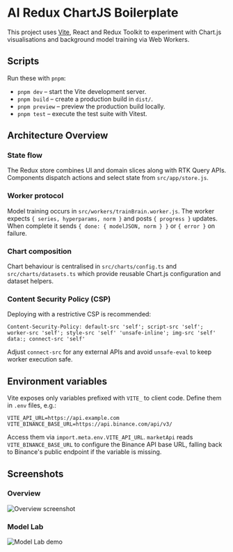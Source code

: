 # AI Redux ChartJS Boilerplate

This project uses [Vite](https://vitejs.dev/), React and Redux Toolkit to experiment with Chart.js visualisations and background model training via Web Workers.

## Scripts

Run these with `pnpm`:

- `pnpm dev` – start the Vite development server.
- `pnpm build` – create a production build in `dist/`.
- `pnpm preview` – preview the production build locally.
- `pnpm test` – execute the test suite with Vitest.

## Architecture Overview

### State flow
The Redux store combines UI and domain slices along with RTK Query APIs. Components dispatch actions and select state from `src/app/store.js`.

### Worker protocol
Model training occurs in `src/workers/trainBrain.worker.js`. The worker expects `{ series, hyperparams, norm }` and posts `{ progress }` updates. When complete it sends `{ done: { modelJSON, norm } }` or `{ error }` on failure.

### Chart composition
Chart behaviour is centralised in `src/charts/config.ts` and `src/charts/datasets.ts` which provide reusable Chart.js configuration and dataset helpers.

### Content Security Policy (CSP)
Deploying with a restrictive CSP is recommended:

```
Content-Security-Policy: default-src 'self'; script-src 'self'; worker-src 'self'; style-src 'self' 'unsafe-inline'; img-src 'self' data:; connect-src 'self'
```

Adjust `connect-src` for any external APIs and avoid `unsafe-eval` to keep worker execution safe.

## Environment variables

Vite exposes only variables prefixed with `VITE_` to client code. Define them in `.env` files, e.g.:

```
VITE_API_URL=https://api.example.com
VITE_BINANCE_BASE_URL=https://api.binance.com/api/v3/
```

Access them via `import.meta.env.VITE_API_URL`. `marketApi` reads
`VITE_BINANCE_BASE_URL` to configure the Binance API base URL, falling back to
Binance's public endpoint if the variable is missing.

## Screenshots

### Overview

![Overview screenshot](https://placehold.co/600x400?text=Overview)

### Model Lab

![Model Lab demo](https://placehold.co/600x400?text=Model+Lab)

